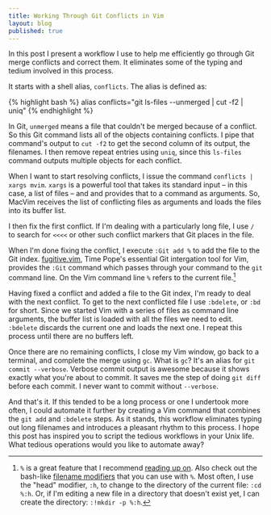```yaml
---
title: Working Through Git Conflicts in Vim
layout: blog
published: true
---
```


In this post I present a workflow I use to help me efficiently go through Git merge conflicts and correct them. It eliminates some of the typing and tedium involved in this process.

It starts with a shell alias, `conflicts`. The alias is defined as:

{% highlight bash %}
alias conflicts="git ls-files --unmerged | cut -f2 | uniq"
{% endhighlight %}

In Git, `unmerged` means a file that couldn't be merged because of a conflict. So this Git command lists all of the objects containing conflicts. I pipe that command's output to `cut -f2` to get the second column of its output, the filenames. I then remove repeat entries using `uniq`, since this `ls-files` command outputs multiple objects for each conflict.

When I want to start resolving conflicts, I issue the command `conflicts | xargs mvim`. `xargs` is a powerful tool that takes its standard input – in this case, a list of files – and and provides that to a command as arguments. So, MacVim receives the list of conflicting files as arguments and loads the files into its buffer list.

I then fix the first conflict. If I'm dealing with a particularly long file, I use `/` to search for `<<<<` or other such conflict markers that Git places in the file.

When I'm done fixing the conflict, I execute `:Git add %` to add the file to the Git index. [fugitive.vim](https://github.com/tpope/vim-fugitive), Time Pope's essential Git intergation tool for Vim, provides the `:Git` command which passes through your command to the `git` command line. On the Vim command line `%` refers to the current file.[^1]

Having fixed a conflict and added a file to the Git index, I'm ready to deal with the next conflict. To get to the next conflicted file I use `:bdelete`, or `:bd` for short. Since we started Vim with a series of files as command line arguments, the buffer list is loaded with all the files we need to edit. `:bdelete` discards the current one and loads the next one. I repeat this process until there are no buffers left.

Once there are no remaining conflicts, I close my Vim window, go back to a terminal, and complete the merge using `gc`. What is `gc`? It's an alias for `git commit --verbose`. Verbose commit output is awesome because it shows exactly what you're about to commit. It saves me the step of doing `git diff` before each commit. I never want to commit without `--verbose`.

And that's it. If this tended to be a long process or one I undertook more often, I could automate it further by creating a Vim command that combines the `git add` and `:bdelete` steps. As it stands, this workflow eliminates typing out long filenames and introduces a pleasant rhythm to this process. I hope this post has inspired you to script the tedious workflows in your Unix life. What tedious operations would you like to automate away?

[^1]: `%` is a great feature that I recommend [reading up on](http://vimdoc.sourceforge.net/htmldoc/cmdline.html#cmdline-special). Also check out the bash-like [filename modifiers](http://vimdoc.sourceforge.net/htmldoc/cmdline.html#filename-modifiers) that you can use with `%`. Most often, I use the "head" modifier, `:h`, to change to the directory of the current file: `:cd %:h`. Or, if I'm editing a new file in a directory that doesn't exist yet, I can create the directory: `:!mkdir -p %:h`.
